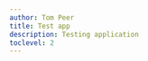 ```yaml
---
author: Tom Peer
title: Test app
description: Testing application
toclevel: 2
---
```


<div href="testing.md" id="testing" meta="true" />
<div href="test4.md" />
<div href="test2.md" />
<div href="test3.md" />